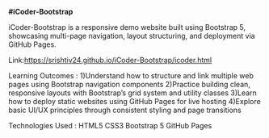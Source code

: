 **#iCoder-Bootstrap**

iCoder-Bootstrap is a responsive demo website built using Bootstrap 5, showcasing multi-page navigation, layout structuring, and deployment via GitHub Pages.

Link:https://srishtiv24.github.io/iCoder-Bootstrap/icoder.html

Learning Outcomes :
1)Understand how to structure and link multiple web pages using Bootstrap navigation components
2)Practice building clean, responsive layouts with Bootstrap’s grid system and utility classes
3)Learn how to deploy static websites using GitHub Pages for live hosting
4)Explore basic UI/UX principles through consistent styling and page transitions

Technologies Used :
HTML5
CSS3
Bootstrap 5
GitHub Pages
